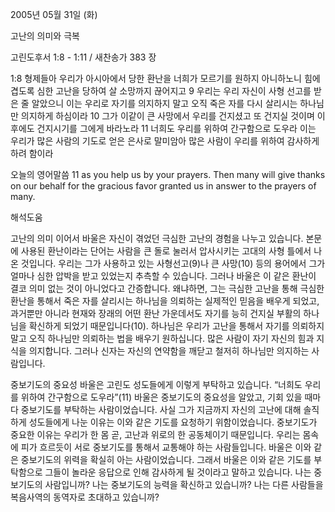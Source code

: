 2005년 05월 31일 (화)

고난의 의미와 극복



고린도후서 1:8 - 1:11 / 새찬송가 383 장


1:8 형제들아 우리가 아시아에서 당한 환난을 너희가 모르기를 원하지 아니하노니 힘에 겹도록 심한 고난을 당하여 살 소망까지 끊어지고 9 우리는 우리 자신이 사형 선고를 받은 줄 알았으니 이는 우리로 자기를 의지하지 말고 오직 죽은 자를 다시 살리시는 하나님만 의지하게 하심이라 10 그가 이같이 큰 사망에서 우리를 건지셨고 또 건지실 것이며 이 후에도 건지시기를 그에게 바라노라 11 너희도 우리를 위하여 간구함으로 도우라 이는 우리가 많은 사람의 기도로 얻은 은사로 말미암아 많은 사람이 우리를 위하여 감사하게 하려 함이라 

오늘의 영어말씀 
11 as you help us by your prayers. Then many will give thanks on our behalf for the gracious favor granted us in answer to the prayers of many.

해석도움





고난의 의미 
이어서 바울은 자신이 겪었던 극심한 고난의 경험을 나누고 있습니다. 본문에 사용된 환난이라는 단어는 사람을 큰 돌로 눌러서 압사시키는 고대의 사형 틀에서 나온 것입니다. 우리는 그가 사용하고 있는 사형선고(9)나 큰 사망(10) 등의 용어에서 그가 얼마나 심한 압박을 받고 있었는지 추측할 수 있습니다. 그러나 바울은 이 같은 환난이 결코 의미 없는 것이 아니었다고 간증합니다. 왜냐하면, 그는 극심한 고난을 통해 극심한 환난을 통해서 죽은 자를 살리시는 하나님을 의뢰하는 실제적인 믿음을 배우게 되었고, 과거뿐만 아니라 현재와 장래의 어떤 환난 가운데서도 자기를 능히 건지실 부활의 하나님을 확신하게 되었기 때문입니다(10). 하나님은 우리가 고난을 통해서 자기를 의뢰하지 말고 오직 하나님만 의뢰하는 법을 배우기 원하십니다. 많은 사람이 자기 자신의 힘과 지식을 의지합니다. 그러나 신자는 자신의 연약함을 깨닫고 철저히 하나님만 의지하는 사람입니다. 

중보기도의 중요성 
바울은 고린도 성도들에게 이렇게 부탁하고 있습니다. “너희도 우리를 위하여 간구함으로 도우라”(11) 바울은 중보기도의 중요성을 알았고, 기회 있을 때마다 중보기도를 부탁하는 사람이었습니다. 사실 그가 지금까지 자신의 고난에 대해 솔직하게 성도들에게 나눈 이유는 이와 같은 기도를 요청하기 위함이었습니다. 중보기도가 중요한 이유는 우리가 한 몸 곧, 고난과 위로의 한 공동체이기 때문입니다. 우리는 몸속에 피가 흐르듯이 서로 중보기도를 통해서 교통해야 하는 사람들입니다. 바울은 이와 같은 중보기도의 위력을 확실히 아는 사람이었습니다. 그래서 바울은 이와 같은 기도를 부탁함으로 그들이 놀라운 응답으로 인해 감사하게 될 것이라고 말하고 있습니다. 나는 중보기도의 사람입니까? 나는 중보기도의 능력을 확신하고 있습니까? 나는 다른 사람들을 복음사역의 동역자로 초대하고 있습니까?